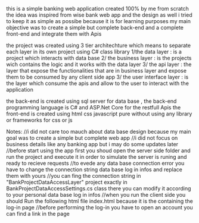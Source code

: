 this is a simple banking web application created 100% by me from scratch
the idea was inspired from wise bank web app and the design as well
i tried to keep it as simple as possibe because it is for learning purposes 
my main objective was to create a simple but complete back-end and a complete front-end and integrate them with Apis 

the project was created using 3 tier architechture which means to separate each layer in its own project using C# class library
1/the data layer : is a project which interacts with data base
2/ the business layer : is the projects wich contains the logic and it works with the data layer
3/ the api layer : the layer that expose the functionalities that are in business layer and expose them to be consumed by any client side app
3/ the user interface layer : is the layer which consume the apis and allow to the user to interact with the application

the back-end is created using sql server for data base , the back-end programming language is C# and ASP.Net Core for the restfull Apis
the front-end is created using html css javascript pure without using any library or frameworks for css or js

Notes:
//i did not care too mauch about data base design because my main goal was to create a simple but complete web app
//i did not focus on business details like any banking app but i may do some updates later
//before start using the app first you shoud open the server side folder and run the project and execute it in order to simulate the server is runing and ready to recieve requests
//to evede any data base connection error you have  to change the connection string data base log in infos and replace them with yours 
//you can fing the connection string in "BankProjectDataAccessLayer" project exactly in BankProjectDataAccessSettings.cs class there you can modify it according to your personal data base log in infos
//when you run the client side you should Run the following html file index.html because it is the containing the log-in page 
//before performing the log-in you have to open an account you can find a link in the page
